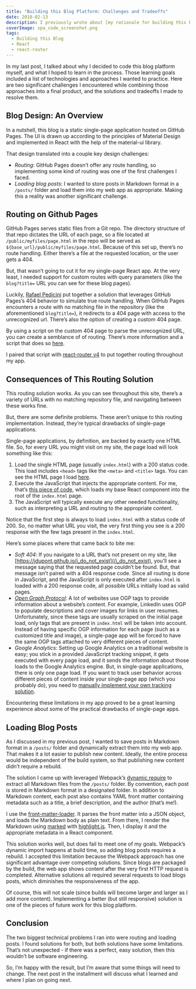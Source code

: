 ```yaml
---
title: "Building this Blog Platform: Challenges and Tradeoffs"
date: 2018-02-13
description: I previously wrote about [my rationale for building this blog platform](/blogs?title=building_this_blog_platform_technical_choices). In this post, I discuss my design choices and the decisions I made during the construction process.
coverImage: spa_code_screenshot.png
tags:
  - Building this Blog
  - React
  - react-router
---
```


In my last post, I talked about why I decided to code this blog platform myself, and what I hoped to learn in the process. Those learning goals included a list of technologies and approaches I wanted to practice. Here are two significant challenges I encountered while combining those approaches into a final product, and the solutions and tradeoffs I made to resolve them.

## Blog Design: An Overview

In a nutshell, this blog is a static single-page application hosted on GitHub Pages. The UI is drawn up according to the principles of Material Design and implemented in React with the help of the material-ui library.

That design translated into a couple key design challenges:

- *Routing*: GitHub Pages doesn’t offer any route handling, so implementing some kind of routing was one of the first challenges I faced.
- *Loading blog posts*: I wanted to store posts in Markdown format in a `/posts/` folder and load them into my web app as appropriate. Making this a reality was another significant challenge.

## Routing on Github Pages

GitHub Pages serves static files from a Git repo. The directory structure of that repo dictates the URL of each page, so a file located at `/public/myfiles/page.html` in the repo will be served as `${base_url}/public/myfiles/page.html`. Because of this set up, there’s no route handling. Either there’s a file at the requested location, or the user gets a 404.

But, that wasn’t going to cut it for my single-page React app. At the very least, I needed support for custom routes with query parameters (like the `blog?title=` URL you can see for these blog pages).

Luckily, [Rafael Pedicini](https://github.com/rafrex) put together a solution that leverages GitHub Pages’s 404 behavior to simulate true route handling. When GitHub Pages encounters a route with no matching file in the repository (like the aforementioned `blog?title=`), it redirects to a 404 page with access to the unrecognized url. There’s also the option of creating a custom 404 page.

By using a script on the custom 404 page to parse the unrecognized URL, you can create a semblance of of routing. There’s more information and a script that does so [here](https://github.com/rafrex/spa-github-pages).

I paired that script with [react-router v4](https://github.com/ReactTraining/react-router) to put together routing throughout my app.

## Consequences of This Routing Solution

This routing solution works. As you can see throughout this site, there’s a variety of URLs with no matching repository file, and navigating between these works fine.

But, there are some definite problems. These aren’t unique to this routing implementation. Instead, they’re typical drawbacks of single-page applications.

Single-page applications, by definition, are backed by exactly one HTML file. So, for every URL you might visit on my site, the page load will look something like this:

1. Load the single HTML page (usually `index.html`) with a 200 status code. This load includes `<head>` tags like the `<meta>` and `<title>` tags. You can see the HTML page I load [here](https://github.com/jdupont/jdupont.github.io/blob/master/index.html).
2. Execute the JavaScript that injects the appropriate content. For me, that’s [this piece of code](https://github.com/jdupont/jdupont.github.io/blob/Production/src/index.js), which loads my base React component into the root of the `index.html` page.
3. The JavaScript will typically execute any other needed functionality, such as interpreting a URL and routing to the appropriate content.

Notice that the first step is always to load `index.html` with a status code of 200. So, no matter what URL you visit, the very first thing you see is a 200 response with the few tags present in the `index.html`. 

Here’s some places where that came back to bite me:

- *Soft 404*: If you navigate to a URL that’s not present on my site, like [https://jdupont.github.io/i_do_not_exist](/i_do_not_exist), you’ll see a message saying that the requested page couldn’t be found. But, that message isn’t paired with a 404 response code. Since all routing is done in JavaScript, and the JavaScript is only executed after `index.html` is loaded with a 200 response code, all possible URLs initially load as valid pages. 
- *[Open Graph Protocol](http://ogp.me/)*: A lot of websites use OGP tags to provide information about a website’s content. For example, LinkedIn uses OGP to populate descriptions and cover images for links in user resumes. Unfortunately, since these tags are usually scraped on the initial page load, only tags that are present in `index.html` will be taken into account. Instead of having specific OGP information for each page (such as a customized title and image), a single-page app will be forced to have the same OGP tags attached to very different pieces of content.
- *Google Analytics*: Setting up Google Analytics on a traditional website is easy; you stick in a provided JavaScript tracking snippet, it gets executed with every page load, and it sends the information about those loads to the Google Analytics engine. But, in single-page applications, there is only one page load. If you want to track user behavior across different pieces of content inside your single-page app (which you probably do), you need to [manually implement your own tracking solution](https://developers.google.com/analytics/devguides/collection/analyticsjs/single-page-applications).

Encountering these limitations in my app proved to be a great learning experience about some of the practical drawbacks of single-page apps.

## Loading Blog Posts

As I discussed in my previous post, I wanted to save posts in Markdown format in a `/posts/` folder and dynamically extract them into my web app. That makes it a lot easier to publish new content. Ideally, the entire process would be independent of the build system, so that publishing new content didn’t require a rebuild.

The solution I came up with leveraged Webpack’s [dynamic require](https://dev.to/kayis/dynamic-imports-with-webpack-2) to extract all Markdown files from the `/posts/` folder. By convention, each post is stored in Markdown format in a designated folder. In addition to Markdown content, each post also contains YAML front matter containing metadata such as a title, a brief description, and the author (that’s me!).

I use the [front-matter-loader](https://github.com/elliottsj/front-matter-loader). It parses the front matter into a JSON object, and loads the Markdown body as plain text. From there, I render the Markdown using [marked](https://github.com/chjj/marked) with [highlight.js](https://highlightjs.org/). Then, I display it and the appropriate metadata in a React component.

This solution works well, but does fail to meet one of my goals. Webpack’s dynamic import happens at build time, so adding blog posts requires a rebuild. I accepted this limitation because the Webpack approach has one significant advantage over competing solutions. Since blogs are packaged by the build, the web app shows content after the very first HTTP request is completed. Alternative solutions all required several requests to load blogs posts, which diminishes the responsiveness of the app.

Of course, this will not scale (since builds will become larger and larger as I add more content). Implementing a better (but still responsive) solution is one of the pieces of future work for this blog platform.

## Conclusion

The two biggest technical problems I ran into were routing and loading posts. I found solutions for both, but both solutions have some limitations. That’s not unexpected - if there was a perfect, easy solution, then this wouldn’t be software engineering.

So, I’m happy with the result, but I’m aware that some things will need to change. The next post in the installment will discuss what I learned and where I plan on going next.
